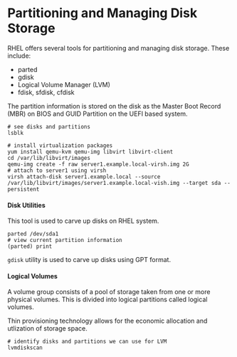 # Partitioning and Managing Disk Storage

RHEL offers several tools for partitioning and managing disk storage. These include: 
* parted
* gdisk
* Logical Volume Manager (LVM)
* fdisk, sfdisk, cfdisk

The partition information is stored on the disk as the Master Boot Record (MBR) on BIOS and GUID Partition on the UEFI based system. 

```
# see disks and partitions
lsblk
```

```
# install virtualization packages
yum install qemu-kvm qemu-img libvirt libvirt-client
cd /var/lib/libvirt/images
qemu-img create -f raw server1.example.local-virsh.img 2G
# attach to server1 using virsh
virsh attach-disk server1.example.local --source /var/lib/libvirt/images/server1.example.local-vish.img --target sda --persistent
```

#### Disk Utilities

This tool is used to carve up disks on RHEL system. 

```
parted /dev/sda1
# view current partition information
(parted) print
```

`gdisk` utility is used to carve up disks using GPT format. 

#### Logical Volumes

A volume group consists of a pool of storage taken from one or more physical volumes. This is divided into logical partitions called logical volumes. 

Thin provisioning technology allows for the economic allocation and utlization of storage space.

```
# identify disks and partitions we can use for LVM 
lvmdiskscan
```
